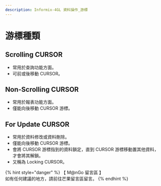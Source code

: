 ```yaml
---
description: Informix-4GL 資料操作_游標
---
```


# 游標種類

## Scrolling CURSOR

* 常用於查詢功能方面。
* 可前或後移動 CURSOR。

## Non-Scrolling CURSOR

* 常用於報表功能方面。
* 僅能向後移動 CURSOR 游標。

## For Update CURSOR

* 常用於資料修改或資料刪除。
* 僅能向後移動 CURSOR 游標。
* 會將 CURSOR 游標指到的資料鎖定，直到 CURSOR 游標移動置其他資料，才會將其解鎖。
* 又稱為 Locking CURSOR。



{% hint style="danger" %}
【 M@nGo 留言區 】\
如有任何建議的地方，請前往芒果留言區留言。
{% endhint %}
